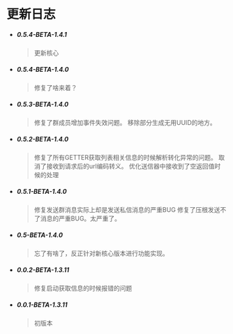 # 更新日志

- ##### 0.5.4-BETA-1.4.1
    > 更新核心

- ##### 0.5.4-BETA-1.4.0
    > 修复了啥来着？

- ##### 0.5.3-BETA-1.4.0
    > 修复了群成员增加事件失效问题。
    > 移除部分生成无用UUID的地方。
                           

- ##### 0.5.2-BETA-1.4.0
    > 修复了所有GETTER获取列表相关信息的时候解析转化异常的问题。
    > 取消了接收到请求后的url编码转义。
    > 优化送信器中接收到了空返回值时候的处理
                           
- ##### 0.5.1-BETA-1.4.0
    > 修复发送群消息实际上却是发送私信消息的严重BUG
    > 修复了压根发送不了消息的严重BUG。太严重了。
    
- ##### 0.5-BETA-1.4.0
    > 忘了有啥了，反正针对新核心版本进行功能实现。    

- ##### 0.0.2-BETA-1.3.11
    > 修复启动获取信息的时候报错的问题


- ##### 0.0.1-BETA-1.3.11
    > 初版本

